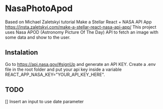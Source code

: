 # NasaPhotoApod
Based on Michael Zaletskyi tutorial Make a Stellar React + NASA API App
https://insta.zaletskyi.com/make-a-stellar-react-nasa-api-app/
This project uses Nasa APOD (Astronomy Picture Of The Day) API to fetch an image with some data and show to the user.

## Instalation
Go to https://api.nasa.gov/#signUp and generate an API KEY. 
Create a .env file in the root folder and
put your api key inside a variable REACT_APP_NASA_KEY="YOUR_API_KEY_HERE".

## TODO
[] Insert an input to use date parameter